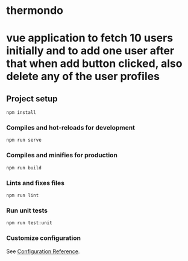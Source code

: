 # thermondo

# vue application to fetch 10 users initially and to add one user after that when add button clicked, also delete any of the user profiles

## Project setup
```
npm install
```

### Compiles and hot-reloads for development
```
npm run serve
```

### Compiles and minifies for production
```
npm run build
```

### Lints and fixes files
```
npm run lint
```
### Run unit tests
```
npm run test:unit
```

### Customize configuration
See [Configuration Reference](https://cli.vuejs.org/config/).
